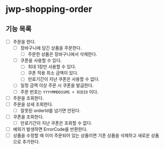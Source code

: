 # jwp-shopping-order

## 기능 목록

- [ ] 주문을 한다.
    - [ ] 장바구니에 담긴 상품을 주문한다.
        - [ ] 주문한 상품은 장바구니에서 삭제한다.
    - [ ] 쿠폰을 사용할 수 있다.
        - [ ] 최대 1장만 사용할 수 있다.
        - [ ] 쿠폰 적용 최소 금액이 있다.
        - [ ] 만료기간이 지난 쿠폰은 사용할 수 없다.
    - [ ] 일정 금액 이상 주문 시 쿠폰을 발급한다.
    - [ ] 주문 번호는 `YYYYMMDDSSMS + 회원ID` 이다.
- [ ] 주문을 조회한다.
- [ ] 주문을 상세 조회한다.
    - [ ] 잘못된 orderId를 넘기면 안된다.
- [ ] 쿠폰을 조회한다.
    - [ ] 만료기간이 지난 쿠폰은 조회할 수 없다.
- [ ] 예외가 발생하면 ErrorCode를 반환한다.
- [ ] 상품을 수정할 때 이미 주문되어 있는 상품이면 기존 상품을 삭제하고 새로운 상품으로 추가한다.
